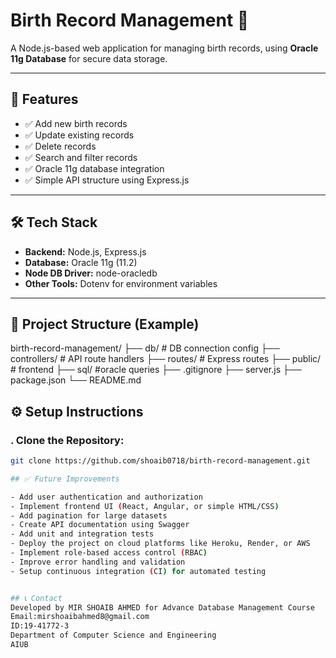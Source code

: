 # Birth Record Management 📝

A Node.js-based web application for managing birth records, using **Oracle 11g Database** for secure data storage.

---

## 🚀 Features

- ✅ Add new birth records
- ✅ Update existing records
- ✅ Delete records
- ✅ Search and filter records
- ✅ Oracle 11g database integration
- ✅ Simple API structure using Express.js

---

## 🛠️ Tech Stack

- **Backend:** Node.js, Express.js
- **Database:** Oracle 11g (11.2)
- **Node DB Driver:** node-oracledb
- **Other Tools:** Dotenv for environment variables

---

## 📂 Project Structure (Example)

birth-record-management/
├── db/ # DB connection config
├── controllers/ # API route handlers
├── routes/ # Express routes
├── public/ # frontend
├── sql/ #oracle queries
├── .gitignore
├── server.js
├── package.json
└── README.md

## ⚙️ Setup Instructions

### . Clone the Repository:

```bash
git clone https://github.com/shoaib0718/birth-record-management.git

## ✅ Future Improvements

- Add user authentication and authorization
- Implement frontend UI (React, Angular, or simple HTML/CSS)
- Add pagination for large datasets
- Create API documentation using Swagger
- Add unit and integration tests
- Deploy the project on cloud platforms like Heroku, Render, or AWS
- Implement role-based access control (RBAC)
- Improve error handling and validation
- Setup continuous integration (CI) for automated testing


## 📞 Contact
Developed by MIR SHOAIB AHMED for Advance Database Management Course
Email:mirshoaibahmed8@gmail.com
ID:19-41772-3
Department of Computer Science and Engineering
AIUB
